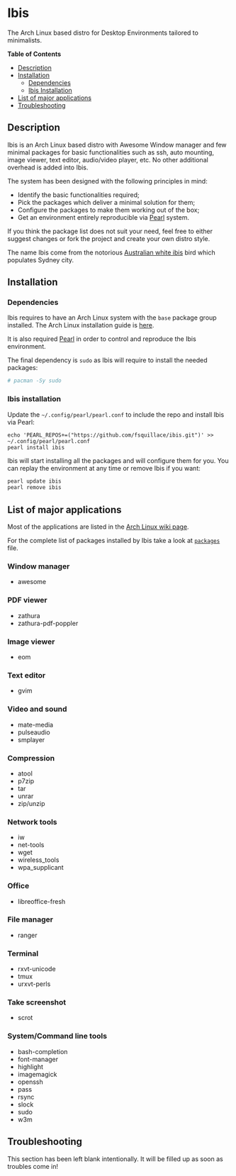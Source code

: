 # Ibis

The Arch Linux based distro for Desktop Environments tailored to minimalists.

**Table of Contents**
- [Description](#description)
- [Installation](#installation)
  - [Dependencies](#dependencies)
  - [Ibis Installation](#ibis-installation)
- [List of major applications](#list-of-major-applications)
- [Troubleshooting](#troubleshooting)

## Description
Ibis is an Arch Linux based distro with Awesome Window manager and few minimal
packages for basic functionalities such as ssh, auto mounting, image viewer,
text editor, audio/video player, etc. No other additional overhead is added into Ibis.

The system has been designed with the following principles in mind:

- Identify the basic functionalities required;
- Pick the packages which deliver a minimal solution for them;
- Configure the packages to make them working out of the box;
- Get an environment entirely reproducible via [Pearl](https://github.com/pearl-core/pearl) system.

If you think the package list does not suit your need, feel free to either
suggest changes or fork the project and create your own distro style.

The name Ibis come from the notorious
[Australian white ibis](https://en.wikipedia.org/wiki/Australian_white_ibis)
bird which populates Sydney city.

## Installation

### Dependencies

Ibis requires to have an Arch Linux system with the `base` package group
installed. The Arch Linux installation guide is
[here](https://wiki.archlinux.org/index.php/Installation_guide).

It is also required [Pearl](https://github.com/pearl-core/pearl) in order to
control and reproduce the Ibis environment.

The final dependency is `sudo` as Ibis will require to install the needed packages:

```sh
# pacman -Sy sudo
```

### Ibis installation

Update the `~/.config/pearl/pearl.conf` to include the repo and install Ibis via Pearl:

```
echo 'PEARL_REPOS+=("https://github.com/fsquillace/ibis.git")' >> ~/.config/pearl/pearl.conf
pearl install ibis
```

Ibis will start installing all the packages and will configure them for you.
You can replay the environment at any time or remove Ibis if you want:

```sh
pearl update ibis
pearl remove ibis
```

## List of major applications

Most of the applications are listed in the [Arch Linux wiki page](https://wiki.archlinux.org/index.php/list_of_applications).

For the complete list of packages installed by Ibis take a look at [`packages`](packages) file.

### Window manager
- awesome

### PDF viewer
- zathura
- zathura-pdf-poppler

### Image viewer
- eom

### Text editor
- gvim

### Video and sound
- mate-media
- pulseaudio
- smplayer

### Compression
- atool
- p7zip
- tar
- unrar
- zip/unzip

### Network tools
- iw
- net-tools
- wget
- wireless_tools
- wpa_supplicant

### Office
- libreoffice-fresh

### File manager
- ranger

### Terminal
- rxvt-unicode
- tmux
- urxvt-perls

### Take screenshot
- scrot

### System/Command line tools
- bash-completion
- font-manager
- highlight
- imagemagick
- openssh
- pass
- rsync
- slock
- sudo
- w3m

## Troubleshooting
This section has been left blank intentionally.
It will be filled up as soon as troubles come in!

